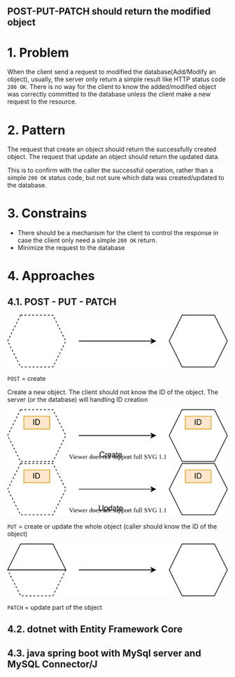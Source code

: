 POST-PUT-PATCH should return the modified object
---

# 1. Problem

When the client send a request to modified the database(Add/Modify an object), usually, the server only return a simple result like HTTP status code `200 OK`. There is no way for the client to know the added/modified object was correctly committed to the database unless the client make a new request to the resource.

# 2. Pattern

The request that create an object should return the successfully created object. The request that update an object should return the updated data.

This is to confirm with the caller the successful operation, rather than a simple `200 OK` status code, but not sure which data was created/updated to the database.

# 3. Constrains

* There should be a mechanism for the client to control the response in case the client only need a simple `200 OK` return.
* Minimize the request to the database

# 4. Approaches

## 4.1. POST - PUT - PATCH

<img src="POST.svg"/>

`POST` = create

Create a new object. The client should not know the ID of the object. The server (or the database) will handling ID creation

<img src="PUT-CREATE.svg"/>

<img src="PUT-UPDATE.svg"/>

`PUT` = create or update the whole object (caller should know the ID of the object)

<img src="PATCH.svg"/>

`PATCH` = update part of the object


## 4.2. dotnet with Entity Framework Core

## 4.3. java spring boot with MySql server and MySQL Connector/J